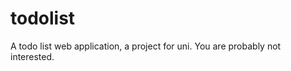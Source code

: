 todolist
========

A todo list web application, a project for uni. You are probably not interested.

